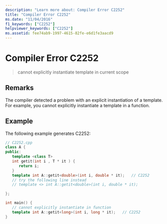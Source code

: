 ```yaml
---
description: "Learn more about: Compiler Error C2252"
title: "Compiler Error C2252"
ms.date: "11/04/2016"
f1_keywords: ["C2252"]
helpviewer_keywords: ["C2252"]
ms.assetid: fee74ab9-1997-4615-82fe-e6d1fe3aacd9
---
```

# Compiler Error C2252

> cannot explicitly instantiate template in current scope

## Remarks

The compiler detected a problem with an explicit instantiation of a template.  For example, you cannot explicitly instantiate a template in a function.

## Example

The following example generates C2252:

```cpp
// C2252.cpp
class A {
public:
   template <class T>
   int getit(int i , T * it ) {
      return i;
   }
   template int A::getit<double>(int i, double * it);   // C2252
   // try the following line instead
   // template <> int A::getit<double>(int i, double * it);

};

int main() {
   // cannot explicitly instantiate in function
   template int A::getit<long>(int i, long * it);   // C2252
}
```
